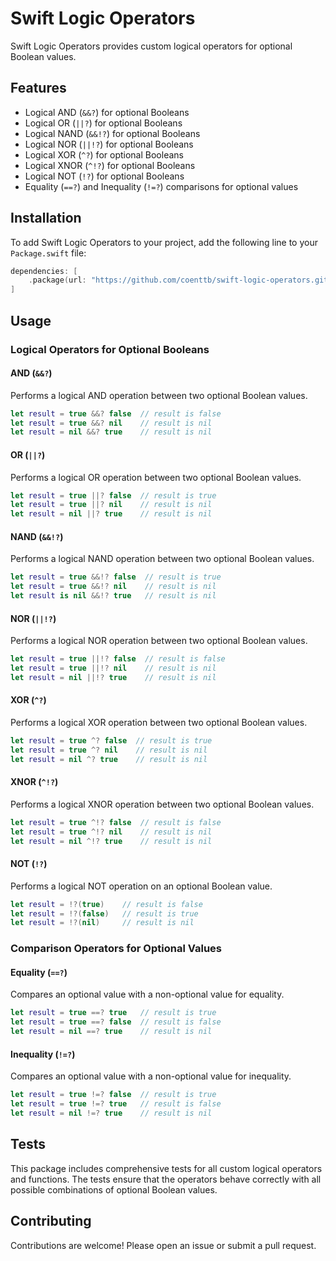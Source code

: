 # Swift Logic Operators

Swift Logic Operators provides custom logical operators for optional Boolean values.

## Features

- Logical AND (`&&?`) for optional Booleans
- Logical OR (`||?`) for optional Booleans
- Logical NAND (`&&!?`) for optional Booleans
- Logical NOR (`||!?`) for optional Booleans
- Logical XOR (`^?`) for optional Booleans
- Logical XNOR (`^!?`) for optional Booleans
- Logical NOT (`!?`) for optional Booleans
- Equality (`==?`) and Inequality (`!=?`) comparisons for optional values

## Installation

To add Swift Logic Operators to your project, add the following line to your `Package.swift` file:

```swift
dependencies: [
    .package(url: "https://github.com/coenttb/swift-logic-operators.git", from: "0.1.0")
]
```

## Usage

### Logical Operators for Optional Booleans

#### AND (`&&?`)

Performs a logical AND operation between two optional Boolean values.

```swift
let result = true &&? false  // result is false
let result = true &&? nil    // result is nil
let result = nil &&? true    // result is nil
```

#### OR (`||?`)

Performs a logical OR operation between two optional Boolean values.

```swift
let result = true ||? false  // result is true
let result = true ||? nil    // result is nil
let result = nil ||? true    // result is nil
```

#### NAND (`&&!?`)

Performs a logical NAND operation between two optional Boolean values.

```swift
let result = true &&!? false  // result is true
let result = true &&!? nil    // result is nil
let result is nil &&!? true   // result is nil
```

#### NOR (`||!?`)

Performs a logical NOR operation between two optional Boolean values.

```swift
let result = true ||!? false  // result is false
let result = true ||!? nil    // result is nil
let result = nil ||!? true    // result is nil
```

#### XOR (`^?`)

Performs a logical XOR operation between two optional Boolean values.

```swift
let result = true ^? false  // result is true
let result = true ^? nil    // result is nil
let result = nil ^? true    // result is nil
```

#### XNOR (`^!?`)

Performs a logical XNOR operation between two optional Boolean values.

```swift
let result = true ^!? false  // result is false
let result = true ^!? nil    // result is nil
let result = nil ^!? true    // result is nil
```

#### NOT (`!?`)

Performs a logical NOT operation on an optional Boolean value.

```swift
let result = !?(true)    // result is false
let result = !?(false)   // result is true
let result = !?(nil)     // result is nil
```

### Comparison Operators for Optional Values

#### Equality (`==?`)

Compares an optional value with a non-optional value for equality.

```swift
let result = true ==? true   // result is true
let result = true ==? false  // result is false
let result = nil ==? true    // result is nil
```

#### Inequality (`!=?`)

Compares an optional value with a non-optional value for inequality.

```swift
let result = true !=? false  // result is true
let result = true !=? true   // result is false
let result = nil !=? true    // result is nil
```

## Tests

This package includes comprehensive tests for all custom logical operators and functions. The tests ensure that the operators behave correctly with all possible combinations of optional Boolean values.

## Contributing

Contributions are welcome! Please open an issue or submit a pull request.
